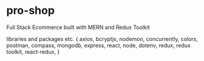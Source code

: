 # pro-shop

Full Stack Ecommerce built with MERN and Redux Toolkit

libraries and packages etc. {
    axios,
    bcryptjs,
    nodemon,
    concurrently,
    colors,
    postman,
    compass,
    mongodb,
    express,
    react,
    node,
    dotenv,
    redux,
    redux toolkit,
    react-redux,
}